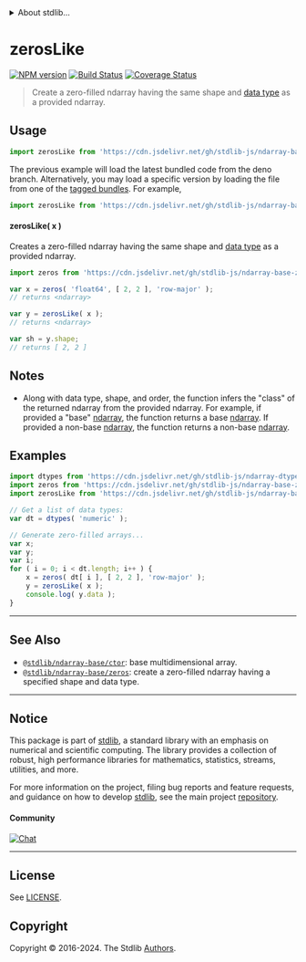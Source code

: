 <!--

@license Apache-2.0

Copyright (c) 2022 The Stdlib Authors.

Licensed under the Apache License, Version 2.0 (the "License");
you may not use this file except in compliance with the License.
You may obtain a copy of the License at

   http://www.apache.org/licenses/LICENSE-2.0

Unless required by applicable law or agreed to in writing, software
distributed under the License is distributed on an "AS IS" BASIS,
WITHOUT WARRANTIES OR CONDITIONS OF ANY KIND, either express or implied.
See the License for the specific language governing permissions and
limitations under the License.

-->


<details>
  <summary>
    About stdlib...
  </summary>
  <p>We believe in a future in which the web is a preferred environment for numerical computation. To help realize this future, we've built stdlib. stdlib is a standard library, with an emphasis on numerical and scientific computation, written in JavaScript (and C) for execution in browsers and in Node.js.</p>
  <p>The library is fully decomposable, being architected in such a way that you can swap out and mix and match APIs and functionality to cater to your exact preferences and use cases.</p>
  <p>When you use stdlib, you can be absolutely certain that you are using the most thorough, rigorous, well-written, studied, documented, tested, measured, and high-quality code out there.</p>
  <p>To join us in bringing numerical computing to the web, get started by checking us out on <a href="https://github.com/stdlib-js/stdlib">GitHub</a>, and please consider <a href="https://opencollective.com/stdlib">financially supporting stdlib</a>. We greatly appreciate your continued support!</p>
</details>

# zerosLike

[![NPM version][npm-image]][npm-url] [![Build Status][test-image]][test-url] [![Coverage Status][coverage-image]][coverage-url] <!-- [![dependencies][dependencies-image]][dependencies-url] -->

> Create a zero-filled ndarray having the same shape and [data type][@stdlib/ndarray/dtypes] as a provided ndarray.

<!-- Section to include introductory text. Make sure to keep an empty line after the intro `section` element and another before the `/section` close. -->

<section class="intro">

</section>

<!-- /.intro -->

<!-- Package usage documentation. -->



<section class="usage">

## Usage

```javascript
import zerosLike from 'https://cdn.jsdelivr.net/gh/stdlib-js/ndarray-base-zeros-like@deno/mod.js';
```
The previous example will load the latest bundled code from the deno branch. Alternatively, you may load a specific version by loading the file from one of the [tagged bundles](https://github.com/stdlib-js/ndarray-base-zeros-like/tags). For example,

```javascript
import zerosLike from 'https://cdn.jsdelivr.net/gh/stdlib-js/ndarray-base-zeros-like@v0.3.0-deno/mod.js';
```

#### zerosLike( x )

Creates a zero-filled ndarray having the same shape and [data type][@stdlib/ndarray/dtypes] as a provided ndarray.

```javascript
import zeros from 'https://cdn.jsdelivr.net/gh/stdlib-js/ndarray-base-zeros@deno/mod.js';

var x = zeros( 'float64', [ 2, 2 ], 'row-major' );
// returns <ndarray>

var y = zerosLike( x );
// returns <ndarray>

var sh = y.shape;
// returns [ 2, 2 ]
```

</section>

<!-- /.usage -->

<!-- Package usage notes. Make sure to keep an empty line after the `section` element and another before the `/section` close. -->

<section class="notes">

## Notes

-   Along with data type, shape, and order, the function infers the "class" of the returned ndarray from the provided ndarray. For example, if provided a "base" [ndarray][@stdlib/ndarray/base/ctor], the function returns a base [ndarray][@stdlib/ndarray/base/ctor]. If provided a non-base [ndarray][@stdlib/ndarray/ctor], the function returns a non-base [ndarray][@stdlib/ndarray/ctor].

</section>

<!-- /.notes -->

<!-- Package usage examples. -->

<section class="examples">

## Examples

<!-- eslint no-undef: "error" -->

```javascript
import dtypes from 'https://cdn.jsdelivr.net/gh/stdlib-js/ndarray-dtypes@deno/mod.js';
import zeros from 'https://cdn.jsdelivr.net/gh/stdlib-js/ndarray-base-zeros@deno/mod.js';
import zerosLike from 'https://cdn.jsdelivr.net/gh/stdlib-js/ndarray-base-zeros-like@deno/mod.js';

// Get a list of data types:
var dt = dtypes( 'numeric' );

// Generate zero-filled arrays...
var x;
var y;
var i;
for ( i = 0; i < dt.length; i++ ) {
    x = zeros( dt[ i ], [ 2, 2 ], 'row-major' );
    y = zerosLike( x );
    console.log( y.data );
}
```

</section>

<!-- /.examples -->

<!-- Section to include cited references. If references are included, add a horizontal rule *before* the section. Make sure to keep an empty line after the `section` element and another before the `/section` close. -->

<section class="references">

</section>

<!-- /.references -->

<!-- Section for related `stdlib` packages. Do not manually edit this section, as it is automatically populated. -->

<section class="related">

* * *

## See Also

-   <span class="package-name">[`@stdlib/ndarray-base/ctor`][@stdlib/ndarray/base/ctor]</span><span class="delimiter">: </span><span class="description">base multidimensional array.</span>
-   <span class="package-name">[`@stdlib/ndarray-base/zeros`][@stdlib/ndarray/base/zeros]</span><span class="delimiter">: </span><span class="description">create a zero-filled ndarray having a specified shape and data type.</span>

</section>

<!-- /.related -->

<!-- Section for all links. Make sure to keep an empty line after the `section` element and another before the `/section` close. -->


<section class="main-repo" >

* * *

## Notice

This package is part of [stdlib][stdlib], a standard library with an emphasis on numerical and scientific computing. The library provides a collection of robust, high performance libraries for mathematics, statistics, streams, utilities, and more.

For more information on the project, filing bug reports and feature requests, and guidance on how to develop [stdlib][stdlib], see the main project [repository][stdlib].

#### Community

[![Chat][chat-image]][chat-url]

---

## License

See [LICENSE][stdlib-license].


## Copyright

Copyright &copy; 2016-2024. The Stdlib [Authors][stdlib-authors].

</section>

<!-- /.stdlib -->

<!-- Section for all links. Make sure to keep an empty line after the `section` element and another before the `/section` close. -->

<section class="links">

[npm-image]: http://img.shields.io/npm/v/@stdlib/ndarray-base-zeros-like.svg
[npm-url]: https://npmjs.org/package/@stdlib/ndarray-base-zeros-like

[test-image]: https://github.com/stdlib-js/ndarray-base-zeros-like/actions/workflows/test.yml/badge.svg?branch=v0.3.0
[test-url]: https://github.com/stdlib-js/ndarray-base-zeros-like/actions/workflows/test.yml?query=branch:v0.3.0

[coverage-image]: https://img.shields.io/codecov/c/github/stdlib-js/ndarray-base-zeros-like/main.svg
[coverage-url]: https://codecov.io/github/stdlib-js/ndarray-base-zeros-like?branch=main

<!--

[dependencies-image]: https://img.shields.io/david/stdlib-js/ndarray-base-zeros-like.svg
[dependencies-url]: https://david-dm.org/stdlib-js/ndarray-base-zeros-like/main

-->

[chat-image]: https://img.shields.io/gitter/room/stdlib-js/stdlib.svg
[chat-url]: https://app.gitter.im/#/room/#stdlib-js_stdlib:gitter.im

[stdlib]: https://github.com/stdlib-js/stdlib

[stdlib-authors]: https://github.com/stdlib-js/stdlib/graphs/contributors

[umd]: https://github.com/umdjs/umd
[es-module]: https://developer.mozilla.org/en-US/docs/Web/JavaScript/Guide/Modules

[deno-url]: https://github.com/stdlib-js/ndarray-base-zeros-like/tree/deno
[deno-readme]: https://github.com/stdlib-js/ndarray-base-zeros-like/blob/deno/README.md
[umd-url]: https://github.com/stdlib-js/ndarray-base-zeros-like/tree/umd
[umd-readme]: https://github.com/stdlib-js/ndarray-base-zeros-like/blob/umd/README.md
[esm-url]: https://github.com/stdlib-js/ndarray-base-zeros-like/tree/esm
[esm-readme]: https://github.com/stdlib-js/ndarray-base-zeros-like/blob/esm/README.md
[branches-url]: https://github.com/stdlib-js/ndarray-base-zeros-like/blob/main/branches.md

[stdlib-license]: https://raw.githubusercontent.com/stdlib-js/ndarray-base-zeros-like/main/LICENSE

[@stdlib/ndarray/base/ctor]: https://github.com/stdlib-js/ndarray-base-ctor/tree/deno

[@stdlib/ndarray/ctor]: https://github.com/stdlib-js/ndarray-ctor/tree/deno

[@stdlib/ndarray/dtypes]: https://github.com/stdlib-js/ndarray-dtypes/tree/deno

<!-- <related-links> -->

[@stdlib/ndarray/base/zeros]: https://github.com/stdlib-js/ndarray-base-zeros/tree/deno

<!-- </related-links> -->

</section>

<!-- /.links -->
